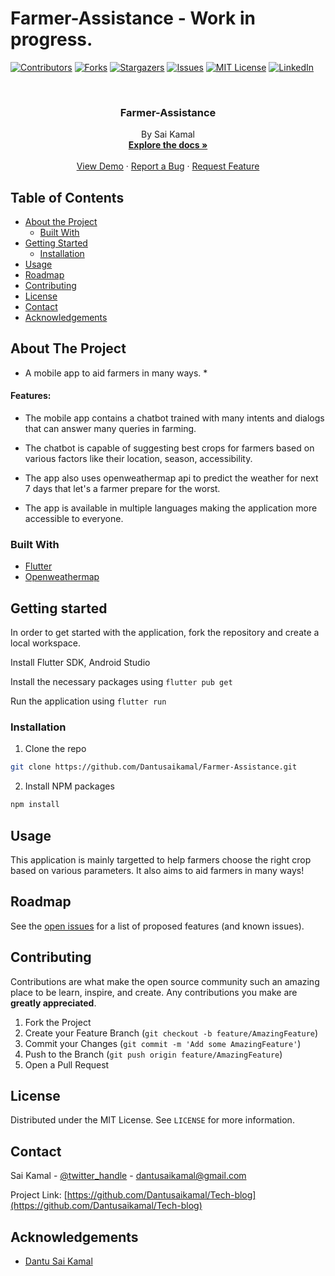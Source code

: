 # Farmer-Assistance - Work in progress.

[![Contributors][contributors-shield]][contributors-url]
[![Forks][forks-shield]][forks-url]
[![Stargazers][stars-shield]][stars-url]
[![Issues][issues-shield]][issues-url]
[![MIT License][license-shield]][license-url]
[![LinkedIn][linkedin-shield]][linkedin-url]

<br />
<p align="center">
  <a href="https://github.com/Dantusaikamal/Farmer-Assistance">
<!--     <img src="images/logo-black.png" alt="Logo" width="200" height="200"> -->
  </a>

  <h3 align="center">Farmer-Assistance</h3>

  <p align="center">
    By Sai Kamal
    <br>
    <a href="https://github.com/Dantusaikamal/Farmer-Assistance"><strong>Explore the docs »</strong></a>
    <br />
    <br />
    <a href="https://github.com/Dantusaikamal/Farmer-Assistance">View Demo</a>
    ·
    <a href="https://github.com/Dantusaikamal/Farmer-Assistance/issues">Report a Bug</a>
    ·
    <a href="https://github.com/Dantusaikamal/Farmer-Assistance/issues">Request Feature</a>
  </p>
</p>



<!-- TABLE OF CONTENTS -->
## Table of Contents

* [About the Project](#about-the-project)
  * [Built With](#built-with)
* [Getting Started](#getting-started)
  * [Installation](#installation)
* [Usage](#usage)
* [Roadmap](#roadmap)
* [Contributing](#contributing)
* [License](#license)
* [Contact](#contact)
* [Acknowledgements](#acknowledgements)



<!-- ABOUT THE PROJECT -->
## About The Project

* A mobile app to aid farmers in many ways. *

#### Features: 

+ The mobile app contains a chatbot trained with many intents and dialogs that can answer many queries in farming.

+ The chatbot is capable of suggesting best crops for farmers based on various factors like their location, season, accessibility.

+ The app also uses openweathermap api to predict the weather for next 7 days that let's a farmer prepare for the worst.

+ The app is available in multiple languages making the application more accessible to everyone.

<!-- ![alt text](https://github.com/Dantusaikamal/Tech-blog/blob/main/images/version/version1.PNG?raw=true)
 -->


### Built With

* [Flutter](https://github.com/topics/flutter)
* [Openweathermap](https://github.com/topics/openweathermap)


## Getting started

In order to get started with the application, fork the repository and create a local workspace.

Install Flutter SDK, Android Studio

Install the necessary packages using `flutter pub get`

Run the application using `flutter run`

### Installation

1. Clone the repo
```sh
git clone https://github.com/Dantusaikamal/Farmer-Assistance.git
```
2. Install NPM packages
```sh
npm install
```


<!-- USAGE EXAMPLES -->
## Usage

This application is mainly targetted to help farmers choose the right crop based on various parameters. It also aims to aid farmers in many ways!
<!-- 
Use this space to show useful examples of how a project can be used. Additional screenshots, code examples and demos work well in this space. You may also link to more resources.

_For more examples, please refer to the [Documentation](https://example.com)_
 -->


<!-- ROADMAP -->
## Roadmap

See the [open issues](https://github.com/Dantusaikamal/Farmer-Assistance/issues) for a list of proposed features (and known issues).



<!-- CONTRIBUTING -->
## Contributing

Contributions are what make the open source community such an amazing place to be learn, inspire, and create. Any contributions you make are **greatly appreciated**.

1. Fork the Project
2. Create your Feature Branch (`git checkout -b feature/AmazingFeature`)
3. Commit your Changes (`git commit -m 'Add some AmazingFeature'`)
4. Push to the Branch (`git push origin feature/AmazingFeature`)
5. Open a Pull Request



<!-- LICENSE -->
## License

Distributed under the MIT License. See `LICENSE` for more information.



<!-- CONTACT -->
## Contact

Sai Kamal - [@twitter_handle](https://twitter.com/Saikamaldantu) - dantusaikamal@gmail.com

Project Link: [https://github.com/Dantusaikamal/Tech-blog](https://github.com/Dantusaikamal/Tech-blog)



<!-- ACKNOWLEDGEMENTS -->
## Acknowledgements

* [Dantu Sai Kamal](https://github.com/Dantusaikamal)



<!-- MARKDOWN LINKS & IMAGES -->
<!-- https://www.markdownguide.org/basic-syntax/#reference-style-links -->
[contributors-shield]: https://img.shields.io/github/contributors/Dantusaikamal/Farmer-Assistance.svg?style=flat-square
[contributors-url]: https://github.com/Dantusaikamal/Farmer-Assistance/graphs/contributors
[forks-shield]: https://img.shields.io/github/forks/Dantusaikamal/Farmer-Assistance.svg?style=flat-square
[forks-url]: https://github.com/Dantusaikamal/Farmer-Assistance/network/members
[stars-shield]: https://img.shields.io/github/stars/Dantusaikamal/Farmer-Assistance.svg?style=flat-square
[stars-url]: https://github.com/Dantusaikamal/Farmer-Assistance/stargazers
[issues-shield]: https://img.shields.io/github/issues/Dantusaikamal/Farmer-Assistance.svg?style=flat-square
[issues-url]: https://github.com/Dantusaikamal/Farmer-Assistance/issues
[license-shield]: https://img.shields.io/github/license/Dantusaikamal/Farmer-Assistance.svg?style=flat-square
[license-url]: https://github.com/Dantusaikamal/Farmer-Assistance/blob/master/LICENSE.txt
[linkedin-shield]: https://img.shields.io/badge/-LinkedIn-black.svg?style=flat-square&logo=linkedin&colorB=555
[linkedin-url]: https://linkedin.com/in/Dantu-Sai-Kamal
[product-screenshot]: images/screenshot.png

